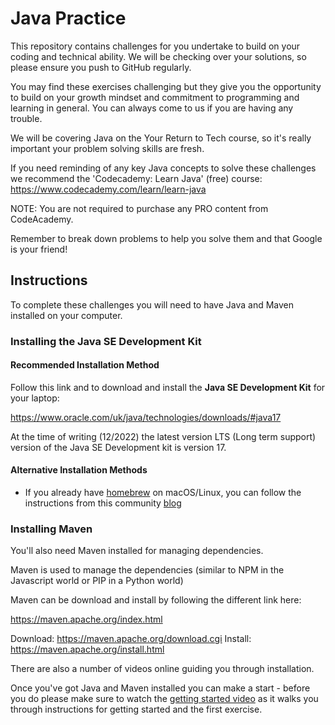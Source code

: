 # Java Practice

This repository contains challenges for you undertake to build on your coding and technical ability. 
We will be checking over your solutions, so please ensure you push to GitHub regularly. 

You may find these exercises challenging but they give you the opportunity to build on your growth mindset 
and commitment to programming and learning in general. You can always come to us if you are having any trouble.

We will be covering Java on the Your Return to Tech course, so it's really important your problem solving skills are fresh. 

If you need reminding of any key Java concepts to solve these challenges we recommend the 
'Codecademy: Learn Java' (free) course: https://www.codecademy.com/learn/learn-java

NOTE: You are not required to purchase any PRO content from CodeAcademy.

Remember to break down problems to help you solve them and that Google is your friend!

## Instructions

To complete these challenges you will need to have Java and Maven installed on your computer. 

### Installing the Java SE Development Kit

#### Recommended Installation Method

Follow this link and to download and install the **Java SE Development Kit** for your laptop:

https://www.oracle.com/uk/java/technologies/downloads/#java17

At the time of writing (12/2022) the latest version LTS (Long term support) version of the Java SE Development kit is version 17.

#### Alternative Installation Methods

- If you already have [homebrew](https://brew.sh/) on macOS/Linux, you can follow the instructions from 
this community [blog](https://mkyong.com/java/how-to-install-java-on-mac-osx/)

### Installing Maven

You'll also need Maven installed for managing dependencies.

Maven is used to manage the dependencies (similar to NPM in the Javascript world or PIP in a Python world)

Maven can be download and install by following the different link here:

https://maven.apache.org/index.html

Download: https://maven.apache.org/download.cgi
Install: https://maven.apache.org/install.html

There are also a number of videos online guiding you through installation.

Once you've got Java and Maven installed you can make a start - before you do please make sure to 
watch the [getting started video](https://storage.googleapis.com/your-return-to-tech/pre-journey/java_exercises_intro.mp4) as it 
walks you through instructions for getting started and the first exercise.
